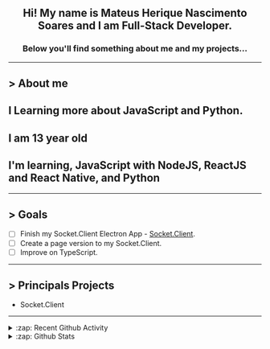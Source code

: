 <div align="center">

## Hi! My name is Mateus Herique Nascimento Soares and I am Full-Stack Developer.

### Below you'll find something about me and my projects...

</div>

---

## **>** About me

## I Learning more about JavaScript and Python.

## I am 13 year old

## I'm learning, JavaScript with NodeJS, ReactJS and React Native, and Python

---

## **>** Goals

- [ ] Finish my Socket.Client Electron App - [Socket.Client](https://github.com/MateusSoares895/socket.client).
- [ ] Create a page version to my Socket.Client.
- [ ] Improve on TypeScript.

---

## **>** Principals Projects

- Socket.Client

---

<details>
  <summary>:zap: Recent Github Activity</summary>

<!--START_SECTION:activity-->
1. 💪 Opened PR [#3](https://github.com//password-generator/password-check-strength/pull/3) in [password-generator/password-check-strength](https://github.com//password-generator/password-check-strength)
2. 🎉 Merged PR [#2](https://github.com//password-generator/password-check-strength/pull/2) in [password-generator/password-check-strength](https://github.com//password-generator/password-check-strength)
3. 💪 Opened PR [#32](https://github.com//password-generator/password-generator-web/pull/32) in [password-generator/password-generator-web](https://github.com//password-generator/password-generator-web)
4. 💪 Opened PR [#1](https://github.com//password-generator/password-check-strength/pull/1) in [password-generator/password-check-strength](https://github.com//password-generator/password-check-strength)
5. 💪 Opened PR [#1](https://github.com//felipesuri/suridocz/pull/1) in [felipesuri/suridocz](https://github.com//felipesuri/suridocz)
<!--END_SECTION:activity-->
</details>

<details>
  <summary>:zap: Github Stats</summary>

  <br />

  <a href="https://github.com/mateushnsoares">
    <img align="center" src="https://github-readme-stats.vercel.app/api?username=mateushnsoares&show_icons=true&theme=dark&line_height=27" alt="mateushnsoares github stats"/>
  </a>

  <a>
    <img align="center" src="https://github-readme-stats.vercel.app/api/top-langs/?username=mateushnsoares&theme=dark&layout=compact" alt="mateushnsoares most used languages" />
  </a>
</details>
